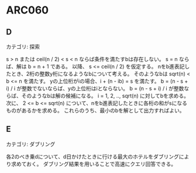 # ARC060

## D
カテゴリ: 探索

s > n または ceil(n / 2) < s < n ならば条件を満たすbは存在しない。
s = n ならば、解は b = n + 1 である。
以降、 s <= ceil(n / 2) を仮定する。
nをb進表記したとき、2桁の整数y桁になるようなbについて考える。
そのようなbは sqrt(n) < b <= n を満たす。
yの上位桁がiの場合、i + (n - ib) = s を満たす。
b = (n - s + i) / i が整数でないならば、yの上位桁はiとならない。
b = (n - s + i) / i が整数ならば、そのようなbは解の候補になる。
i = 1, 2, .., sqrt(n) に対してbを求める。
次に、 2 <= b <= sqrt(n) について、nをb進表記したときに各桁の和がsになるものがあるかを求める。
これらのうち、最小のbを解として出力すればよい。

## E
カテゴリ: ダブリング

各2のべき乗dについて、d日かけたときに行ける最大のホテルをダブリングにより求めておく。
ダブリング結果を用いることで高速にクエリ回答できる。
